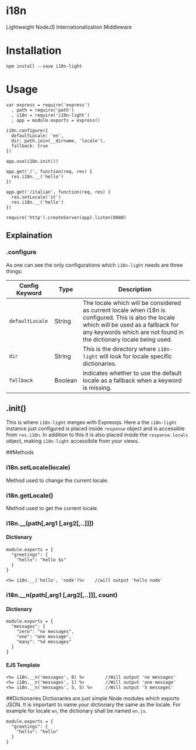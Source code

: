 # i18n
Lightweight NodeJS Internationalization Middleware

# Installation

    npm install --save i18n-light

# Usage

    var express = require('express')
      , path = require('path')
      , i18n = require('i18n-light')
      , app = module.exports = express()
    
    i18n.configure({
      defaultLocale: 'en',
      dir: path.join(__dirname, 'locale'),
      fallback: true
    })
    
    app.use(i18n.init())
    
    app.get('/', function(req, res) {
      res.i18n.__('hello')
    })
    
    app.get('/italian', function(req, res) {
      res.setLocale('it')
      res.i18n.__('hello')
    })
    
    require('http').createServer(app).listen(8080)

## Explaination

### .configure
As one can see the only configurations which `i18n-light` needs are three things:

| Config Keyword | Type | Description |
|----------------|------|-------------|
| `defaultLocale` | String | The locale which will be considered as current locale when i18n is configured. This is also the locale which will be used as a fallback for any keywords which are not found in the dictionary locale being used. |
| `dir` | String | This is the directory where `i18n-light` will look for locale specific dictionaries. |
| `fallback` | Boolean  | Indicates whether to use the default locale as a fallback when a keyword is missing. |

## .init()
This is where `i18n-light` merges with Expressjs. Here a the `i18n-light` instance just configured is placed inside `response` object and is accessible from `res.i18n`. In addition to this it is also placed inside the `response.locals` object, making `i18n-light` accessibile from your views.

##Methods
### i18n.setLocale(locale)
Method used to change the current locale.

### i18n.getLocale()
Method used to get the current locale.

### i18n.__(path[,arg1 [,arg2[,..]]])

#### Dictionary
    module.exports = {
      "greetings": {
        "hello": "hello $s"
      }
    }
    
    <%= i18n.__('hello', 'node')%>    //will output 'hello node'

### i18n.__n(path[,arg1 [,arg2[,..]]], count)

#### Dictionary
    module.exports = {
      "messages": {
        "zero": "no messages",
        "one": "one message",
        "many": "%d messages"
      }
    }

#### EJS Template
    <%= i18n.__n('messages', 0) %>        //Will output 'no messages'
    <%= i18n.__n('messages', 1) %>        //Will output 'one message'
    <%= i18n.__n('messages', 5, 5) %>     //Will output '5 messages'

##Dictionaries
Dictionaries are just simple Node modules which exports JSON. It is important to name your dictionary the same as the locale. For example for locale `en`, the dictionary shall be named `en.js`.

    module.exports = {
      "greetings": {
        "hello": "hello"
      }
    }
